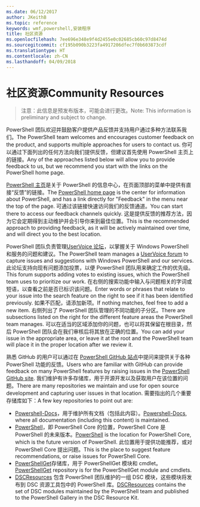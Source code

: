 ```yaml
---
ms.date: 06/12/2017
author: JKeithB
ms.topic: reference
keywords: wmf,powershell,安装程序
title: 社区资源
ms.openlocfilehash: 7ee696e348e9f4d2455e0c02685cb60c97d8474d
ms.sourcegitcommit: cf195b090b3223fa4917206dfec7f0b603873cdf
ms.translationtype: HT
ms.contentlocale: zh-CN
ms.lasthandoff: 04/09/2018
---
```

# <a name="community-resources"></a><span data-ttu-id="e5fca-103">社区资源</span><span class="sxs-lookup"><span data-stu-id="e5fca-103">Community Resources</span></span> #
> <span data-ttu-id="e5fca-104">注意：此信息是预发布版本，可能会进行更改。</span><span class="sxs-lookup"><span data-stu-id="e5fca-104">Note: This information is preliminary and subject to change.</span></span>

<span data-ttu-id="e5fca-105">PowerShell 团队欢迎并鼓励客户提供产品反馈并支持用户通过多种方法联系我们。</span><span class="sxs-lookup"><span data-stu-id="e5fca-105">The PowerShell team welcomes and encourages customer feedback on the product, and supports multiple approaches for users to contact us.</span></span>
<span data-ttu-id="e5fca-106">你可以通过下面列出的任何方法向我们提供反馈，但建议首先使用 PowerShell 主页上的链接。</span><span class="sxs-lookup"><span data-stu-id="e5fca-106">Any of the approaches listed below will allow you to provide feedback to us, but we recommend you start with the links on the PowerShell home page.</span></span>

<span data-ttu-id="e5fca-107">[PowerShell 主页](https://microsoft.com/powershell)是关于 PowerShell 的信息中心，在页面顶部的菜单中提供有直接“反馈”的链接。</span><span class="sxs-lookup"><span data-stu-id="e5fca-107">The [PowerShell home page](https://microsoft.com/powershell) is the center for information about PowerShell, and has a link directly for "Feedback" in the menu near the top of the page.</span></span>
<span data-ttu-id="e5fca-108">可通过该链接快速访问我们的反馈通道。</span><span class="sxs-lookup"><span data-stu-id="e5fca-108">You can start there to access our feedback channels quickly.</span></span>
<span data-ttu-id="e5fca-109">这是提供反馈的推荐方法，因为它会定期得到主动维护并会引导你来到最佳位置。</span><span class="sxs-lookup"><span data-stu-id="e5fca-109">This is the recommended approach to providing feedback, as it will be actively maintained over time, and will direct you to the best location.</span></span>

<span data-ttu-id="e5fca-110">PowerShell 团队负责管理[UserVoice 论坛](https://windowsserver.uservoice.com/forums/301869-powershell/)，以掌握关于 Windows PowerShell 和服务的问题和建议。</span><span class="sxs-lookup"><span data-stu-id="e5fca-110">The PowerShell team manages a [UserVoice forum](https://windowsserver.uservoice.com/forums/301869-powershell/) to capture issues and suggestions with Windows PowerShell and our services.</span></span>
<span data-ttu-id="e5fca-111">此论坛支持向现有问题添加投票，以便 PowerShell 团队用来确定工作的优先级。</span><span class="sxs-lookup"><span data-stu-id="e5fca-111">This forum supports adding votes to existing issues, which the PowerShell team uses to prioritize our work.</span></span>
<span data-ttu-id="e5fca-112">在右侧的搜索功能中输入与问题相关的字词或短语，以查看之前是否已标识该问题。</span><span class="sxs-lookup"><span data-stu-id="e5fca-112">Enter words or phrases that relate to your issue into the search feature on the right to see if it has been identified previously.</span></span>
<span data-ttu-id="e5fca-113">如果不匹配，请添加新项。</span><span class="sxs-lookup"><span data-stu-id="e5fca-113">If nothing matches, feel free to add a new item.</span></span>
<span data-ttu-id="e5fca-114">右侧列出了 PowerShell 团队管理的不同功能的子分区。</span><span class="sxs-lookup"><span data-stu-id="e5fca-114">There are subsections listed on the right for the different feature areas the PowerShell team manages.</span></span>
<span data-ttu-id="e5fca-115">可以在适当的区域添加你的问题，也可以将其保留在根目录，然后 PowerShell 团队会在我们审核后将其放在正确的位置。</span><span class="sxs-lookup"><span data-stu-id="e5fca-115">You can add your issue in the appropriate area, or leave it at the root and the PowerShell team will place it in the proper location after we review it.</span></span>

<span data-ttu-id="e5fca-116">熟悉 GitHub 的用户可以通过在 [PowerShell GitHub 站点](https://github.com/powershell)中提问来提供关于各种 PowerShell 功能的反馈。</span><span class="sxs-lookup"><span data-stu-id="e5fca-116">Users who are familiar with GitHub can provide feedback on many PowerShell features by raising issues in the [PowerShell GitHub site](https://github.com/powershell).</span></span>
<span data-ttu-id="e5fca-117">我们维护有许多存储库，用于开源开发以及获取用户在该位置的问题。</span><span class="sxs-lookup"><span data-stu-id="e5fca-117">There are many repositories we maintain and use for open source development and capturing user issues in that location.</span></span>
<span data-ttu-id="e5fca-118">需要指出的几个重要存储库如下：</span><span class="sxs-lookup"><span data-stu-id="e5fca-118">A few key repositories to point out are:</span></span>

* <span data-ttu-id="e5fca-119">[Powershell-Docs](https://github.com/PowerShell/powershell-docs)，用于维护所有文档（包括此内容）。</span><span class="sxs-lookup"><span data-stu-id="e5fca-119">[Powershell-Docs](https://github.com/PowerShell/powershell-docs), where all documentation (including this content) is maintained.</span></span>
* <span data-ttu-id="e5fca-120">[PowerShell](https://github.com/PowerShell/powershell)，即 PowerShell Core 的位置，PowerShell Core 是 PowerShell 的未来版本。</span><span class="sxs-lookup"><span data-stu-id="e5fca-120">[PowerShell](https://github.com/PowerShell/powershell) is the location for PowerShell Core, which is the future version of PowerShell.</span></span>
<span data-ttu-id="e5fca-121">此位置用于提供功能推荐，或对 PowerShell Core 提出问题。</span><span class="sxs-lookup"><span data-stu-id="e5fca-121">This is the place to suggest feature recommendations, or raise issues for PowerShell Core.</span></span>
* <span data-ttu-id="e5fca-122">[PowerShellGet](https://github.com/PowerShell/powershellget)存储库，用于 PowerShellGet 模块和 cmdlet。</span><span class="sxs-lookup"><span data-stu-id="e5fca-122">[PowerShellGet](https://github.com/PowerShell/powershellget) repository is for the PowerShellGet module and cmdlets.</span></span>
* <span data-ttu-id="e5fca-123">[DSCResources](https://github.com/PowerShell/DscResources) 包含 PowerShell 团队维护的一组 DSC 模块，这些模块将发布到 DSC 资源工具包中的 PowerShell 库。</span><span class="sxs-lookup"><span data-stu-id="e5fca-123">[DSCResources](https://github.com/PowerShell/DscResources) contains the set of DSC modules maintained by the PowerShell team and published to the PowerShell Gallery in the DSC Resource Kit.</span></span>